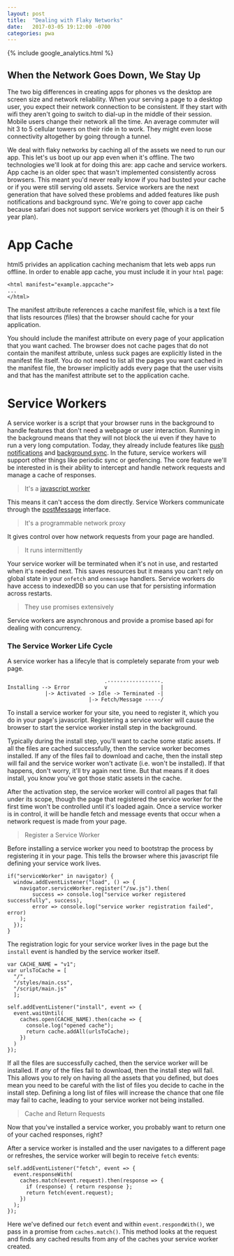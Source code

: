 ```yaml
---
layout: post
title:  "Dealing with Flaky Networks"
date:   2017-03-05 19:12:00 -0700
categories: pwa
---
```

{% include google_analytics.html %}

## When the Network Goes Down, We Stay Up

The two big differences in creating apps for phones vs the desktop are screen
size and network reliability. When your serving a page to a desktop user, you
expect their network connection to be consistent. If they start with wifi they
aren't going to switch to dial-up in the middle of their session. Mobile users
change their network all the time. An average commuter will hit 3 to 5 cellular
towers on their ride in to work. They might even loose connectivity altogether
by going through a tunnel.

We deal with flaky networks by caching all of the assets we need to run our app.
This let's us boot up our app even when it's offline. The two technologies we'll
look at for doing this are: app cache and service workers. App cache is an older
spec that wasn't implemented consistently across browsers. This meant you'd
never really know if you had busted your cache or if you were still serving old
assets. Service workers are the next generation that have solved these problems
and added features like push notifications and background sync. We're going to
cover app cache because safari does not support service workers yet (though it
is on their 5 year plan).

# App Cache

html5 privides an application caching mechanism that lets web apps run offline.
In order to enable app cache, you must include it in your `html` page:

    <html manifest="example.appcache">
    ...
    </html>

The manifest attribute references a cache manifest file, which is a text file
that lists resources (files) that the browser should cache for your application.

You should include the manifest attribute on every page of your application that
you want cached. The browser does not cache pages that do not contain the
manifest attribute, unless suck pages are explicitly listed in the manifest file
itself. You do not need to list all the pages you want cached in the manifest
file, the browser implicitly adds every page that the user visits and that has
the manifest attribute set to the application cache.

# Service Workers

A service worker is a script that your browser runs in the background to handle features that don't need a webpage or user interaction. Running in the background means that they will not block the ui even if they have to run a very long computation. Today, they already include features like [push notifications](https://developers.google.com/web/updates/2015/03/push-notifications-on-the-open-web) and [background sync](https://developers.google.com/web/updates/2015/12/background-sync). In the future, service workers will support other things like periodic sync or geofencing. The core feature we'll be interested in is their ability to intercept and handle network requests and manage a cache of responses.

> It's a [javascript worker](https://www.html5rocks.com/en/tutorials/workers/basics/)

This means it can't access the dom directly. Service Workers communicate through
the [postMessage](https://html.spec.whatwg.org/multipage/workers.html#dom-worker-postmessage)
interface.

> It's a programmable network proxy

It gives control over how network requests from your page are handled.

> It runs intermittently

Your service worker will be terminated when it's not in use, and restarted when
it's needed next. This saves resources but it means you can't rely on global
state in your `onfetch` and `onmessage` handlers. Service workers do have access
to indexedDB so you can use that for persisting information across restarts.

> They use promises extensively

Service workers are asynchronous and provide a promise based api for dealing
with concurrency.

### The Service Worker Life Cycle

A service worker has a lifecyle that is completely separate from your web page.

```
                               .-----------------.
Installing --> Error           v                 |
            |-> Activated -> Idle -> Terminated -|
                          |-> Fetch/Message -----/
```

To install a service worker for your site, you need to register it, which you do
in your page's javascript. Registering a service worker will cause the browser
to start the service worker install step in the background.

Typically during the install step, you'll want to cache some static assets. If
all the files are cached successfully, then the service worker becomes
installed. If any of the files fail to download and cache, then the install step
will fail and the service worker won't activate (i.e. won't be installed). If
that happens, don't worry, it'll try again next time. But that means if it does
install, you know you've got those static assets in the cache.

After the activation step, the service worker will control all pages that fall
under its scope, though the page that registered the service worker for the
first time won't be controlled until it's loaded again. Once a service worker is
in control, it will be handle fetch and message events that occur when a network
request is made from your page.

> Register a Service Worker

Before installing a service worker you need to bootstrap the process by
registering it in your page. This tells the browser where this javascript file
defining your service work lives.

    if("serviceWorker" in navigator) {
      window.addEventListener("load", () => {
        navigator.serviceWorker.register("/sw.js").then(
            success => console.log("service worker registered successfully", success),
            error => console.log("service worker registration failed", error)
        );
      });
    }

The registration logic for your service worker lives in the page but the
`install` event is handled by the service worker itself.

    var CACHE_NAME = "v1";
    var urlsToCache = [
      "/",
      "/styles/main.css",
      "/script/main.js"
      ];

    self.addEventListener("install", event => {
      event.waitUntil(
        caches.open(CACHE_NAME).then(cache => {
          console.log("opened cache");
          return cache.addAll(urlsToCache);
        })
      )
    });

If all the files are successfully cached, then the service worker will be
installed. If *any* of the files fail to download, then the install step will
fail. This allows you to rely on having all the assets that you defined, but
does mean you need to be careful with the list of files you decide to cache in
the install step. Defining a long list of files will increase the chance that
one file may fail to cache, leading to your service worker not being installed.

> Cache and Return Requests

Now that you've installed a service worker, you probably want to return one of
your cached responses, right?

After a service worker is installed and the user navigates to a different page
or refreshes, the service worker will begin to receive `fetch` events:

    self.addEventListener("fetch", event => {
      event.responseWith(
        caches.match(event.request).then(response => {
          if (response) { return response };
          return fetch(event.request);
        })
      );
    });

Here we've defined our `fetch` event and within `event.respondWith()`, we pass
in a promise from `caches.match()`. This method looks at the request and finds
any cached results from any of the caches your service worker created.
